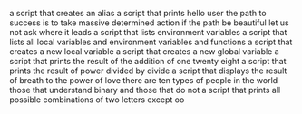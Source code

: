 a script that creates an alias
a script that prints hello user
the path to success is to take massive determined action
if the path be beautiful let us not ask where it leads
a script that lists environment variables
a script that lists all local variables and environment variables and functions
a script that creates a new local variable
a script that creates a new global variable
a script that prints the result of the addition of one twenty eight
a script that prints the result of power divided by divide 
a script that displays the result of breath to the power of love
there are ten types of people in the world those that understand binary and those that do not
a script that prints all possible combinations of two letters except oo 
